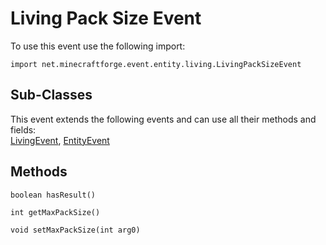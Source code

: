 # Living Pack Size Event

To use this event use the following import:
```groovy:no-line-numbers
import net.minecraftforge.event.entity.living.LivingPackSizeEvent
```

## Sub-Classes
This event extends the following events and can use all their methods and fields: <br>
[LivingEvent](living_event/living_event.md), [EntityEvent](entity_event/entity_event.md)

## Methods
```groovy:no-line-numbers
boolean hasResult()
```

```groovy:no-line-numbers
int getMaxPackSize()
```

```groovy:no-line-numbers
void setMaxPackSize(int arg0)
```
